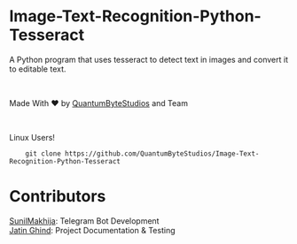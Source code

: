 # Image-Text-Recognition-Python-Tesseract

A Python program that uses tesseract to detect text in images and convert it to editable text.

<br>

Made With ❤️ by <a href="https://quantumbyteofficial.tech/">QuantumByteStudios</a> and Team

<br>

Linux Users!

        git clone https://github.com/QuantumByteStudios/Image-Text-Recognition-Python-Tesseract

# Contributors

<a href="https://github.com/sunil89-stark">SunilMakhija</a>: Telegram Bot Development<br>
<a href="https://github.com/Jatin2409">Jatin Ghind</a>: Project Documentation & Testing
